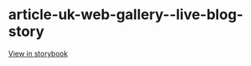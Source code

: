 # article-uk-web-gallery--live-blog-story

[View in storybook](https://raw.githack.com/Independent-Digital-News-and-Media-Ltd/indy-pwamp-sb/PR-1595-sb/index.html?path=/story/article-uk-web-gallery--live-blog-story)